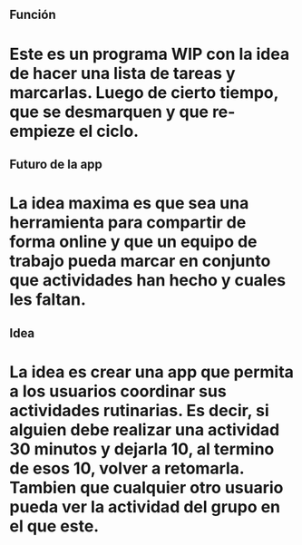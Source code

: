 ## Función
# Este es un programa WIP con la idea de hacer una lista de tareas y marcarlas. Luego de cierto tiempo, que se desmarquen y que re-empieze el ciclo.

## Futuro de la app
# La idea maxima es que sea una herramienta para compartir de forma online y que un equipo de trabajo pueda marcar en conjunto que actividades han hecho y cuales les faltan. 

## Idea
# La idea es crear una app que permita a los usuarios coordinar sus actividades rutinarias. Es decir, si alguien debe realizar una actividad 30 minutos y dejarla 10, al termino de esos 10, volver a retomarla. Tambien que cualquier otro usuario pueda ver la actividad del grupo en el que este.